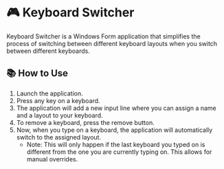 # 🎮 Keyboard Switcher

Keyboard Switcher is a Windows Form application that simplifies the process of switching between different keyboard layouts when you switch between different keyboards.

## 📚 How to Use

1. Launch the application.
2. Press any key on a keyboard.
3. The application will add a new input line where you can assign a name and a layout to your keyboard.
4. To remove a keyboard, press the remove button.
5. Now, when you type on a keyboard, the application will automatically switch to the assigned layout.
    - Note: This will only happen if the last keyboard you typed on is different from the one you are currently typing on. This allows for manual overrides.
